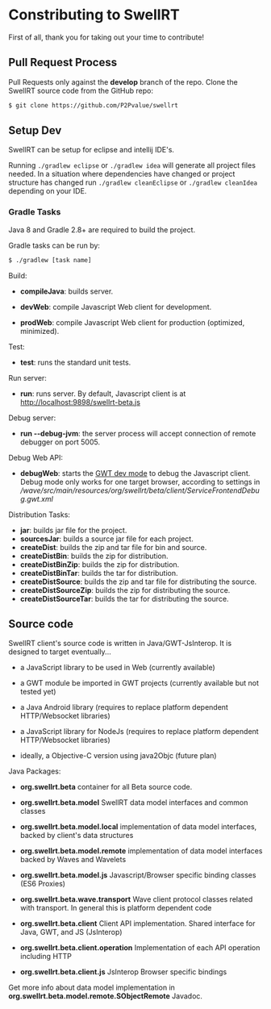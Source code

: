 
# Constributing to SwellRT

First of all, thank you for taking out your time to contribute! 

## Pull Request Process

Pull Requests only against the **develop** branch of the repo. Clone the SwellRT source code from the GitHub repo:

```sh
$ git clone https://github.com/P2Pvalue/swellrt
```


## Setup Dev

SwellRT can be setup for eclipse and intellij IDE's.

Running `./gradlew eclipse` or `./gradlew idea` will generate all project files needed.
In a situation where dependencies have changed or project structure has changed
run `./gradlew cleanEclipse` or `./gradlew cleanIdea` depending on your IDE.


### Gradle Tasks

Java 8 and Gradle 2.8+ are required to build the project.

Gradle tasks can be run by:

```sh
$ ./gradlew [task name]
```


Build:

- **compileJava**: builds server.

- **devWeb**: compile Javascript Web client for development.
- **prodWeb**: compile Javascript Web client for production (optimized, minimized).

Test:

- **test**: runs the standard unit tests.

Run server:

- **run**: runs server. By default, Javascript client is at [http://localhost:9898/swellrt-beta.js](http://localhost:9898/swellrt-beta.js)

Debug server:

- **run --debug-jvm**: the server process will accept connection of remote debugger on port 5005.

Debug Web API:

- **debugWeb**: starts the [GWT dev mode](http://www.gwtproject.org/articles/superdevmode.html) to debug the Javascript client. Debug mode only works for one target browser, according to settings in _/wave/src/main/resources/org/swellrt/beta/client/ServiceFrontendDebug.gwt.xml_



Distribution Tasks:

- **jar**: builds jar file for the project.
- **sourcesJar**: builds a source jar file for each project.
- **createDist**: builds the zip and tar file for bin and source.
- **createDistBin**: builds the zip for distribution.
- **createDistBinZip**: builds the zip for distribution.
- **createDistBinTar**: builds the tar for distribution.
- **createDistSource**: builds the zip and tar file for distributing the source.
- **createDistSourceZip**: builds the zip for distributing the source.
- **createDistSourceTar**: builds the tar for distributing the source.



## Source code

SwellRT client's source code is written in Java/GWT-JsInterop. It is designed to target eventually...

- a JavaScript library to be used in Web (currently available)
- a GWT module be imported in GWT projects (currently available but not tested yet)

- a Java Android library (requires to replace platform dependent HTTP/Websocket libraries)
- a JavaScript library for NodeJs (requires to replace platform dependent HTTP/Websocket libraries)
- ideally, a Objective-C version using java2Objc (future plan)


Java Packages:

- **org.swellrt.beta** container for all Beta source code.

- **org.swellrt.beta.model**  SwellRT data model interfaces and common classes
- **org.swellrt.beta.model.local** implementation of data model interfaces, backed by client's data structures
- **org.swellrt.beta.model.remote** implementation of data model interfaces backed by Waves and Wavelets
- **org.swellrt.beta.model.js** Javascript/Browser specific binding classes (ES6 Proxies)

- **org.swellrt.beta.wave.transport** Wave client protocol classes related with transport. In general this is platform dependent code

- **org.swellrt.beta.client** Client API implementation. Shared interface for Java, GWT, and JS (JsInterop)
- **org.swellrt.beta.client.operation** Implementation of each API operation including HTTP
- **org.swellrt.beta.client.js** JsInterop Browser specific bindings  

Get more info about data model implementation in **org.swellrt.beta.model.remote.SObjectRemote**  Javadoc. 